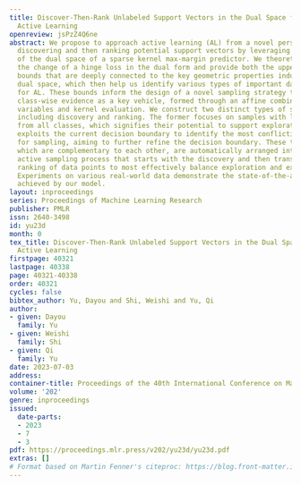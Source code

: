 ```yaml
---
title: Discover-Then-Rank Unlabeled Support Vectors in the Dual Space for Multi-Class
  Active Learning
openreview: jsPzZ4Q6ne
abstract: We propose to approach active learning (AL) from a novel perspective of
  discovering and then ranking potential support vectors by leveraging the key properties
  of the dual space of a sparse kernel max-margin predictor. We theoretically analyze
  the change of a hinge loss in the dual form and provide both the upper and lower
  bounds that are deeply connected to the key geometric properties induced by the
  dual space, which then help us identify various types of important data samples
  for AL. These bounds inform the design of a novel sampling strategy that leverages
  class-wise evidence as a key vehicle, formed through an affine combination of dual
  variables and kernel evaluation. We construct two distinct types of sampling functions,
  including discovery and ranking. The former focuses on samples with low total evidence
  from all classes, which signifies their potential to support exploration; the latter
  exploits the current decision boundary to identify the most conflicting regions
  for sampling, aiming to further refine the decision boundary. These two functions,
  which are complementary to each other, are automatically arranged into a two-phase
  active sampling process that starts with the discovery and then transitions to the
  ranking of data points to most effectively balance exploration and exploitation.
  Experiments on various real-world data demonstrate the state-of-the-art AL performance
  achieved by our model.
layout: inproceedings
series: Proceedings of Machine Learning Research
publisher: PMLR
issn: 2640-3498
id: yu23d
month: 0
tex_title: Discover-Then-Rank Unlabeled Support Vectors in the Dual Space for Multi-Class
  Active Learning
firstpage: 40321
lastpage: 40338
page: 40321-40338
order: 40321
cycles: false
bibtex_author: Yu, Dayou and Shi, Weishi and Yu, Qi
author:
- given: Dayou
  family: Yu
- given: Weishi
  family: Shi
- given: Qi
  family: Yu
date: 2023-07-03
address: 
container-title: Proceedings of the 40th International Conference on Machine Learning
volume: '202'
genre: inproceedings
issued:
  date-parts:
  - 2023
  - 7
  - 3
pdf: https://proceedings.mlr.press/v202/yu23d/yu23d.pdf
extras: []
# Format based on Martin Fenner's citeproc: https://blog.front-matter.io/posts/citeproc-yaml-for-bibliographies/
---
```

